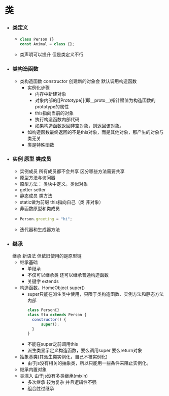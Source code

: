 # 类
+ ### 类定义
    + ```js
      class Person {}
      const Animal = class {};  
      ```
    + 类声明可以提升 但是类定义不行
+ ### 类构造函数
    + 类构造函数 constructor 创建新的对象会 默认调用构造函数
        + 实例化步骤
            + 内存中新建对象
            + 对象内部的\[\[Prototype\]\](即__proto__)指针赋值为构造函数的prototype的属性
            + this指向当前的对象
            + 执行构造函数内部代码
            + 如果构造函数返回非空对象，则返回该对象。
        + 如构造函数最终返回的不是this对象，而是其他对象，那产生的对象与类无关
        + 类是特殊函数
+ ### 实例 原型 类成员
   + 实例成员 所有成员都不会共享 区分哪些方法需要共享
   + 原型方法与访问器
   + 原型方法： 类块中定义。类似对象
   + getter setter
   + 静态成员 类方法
   + static做为前缀 this指向自己（类 非对象）
   + 非函数原型和类成员
   + ```js
     Person.greeting = "hi";
     ```
   + 迭代器和生成器方法
+ ### 继承
    继承 新语法 但依旧使用的是原型链
    + 继承基础
        + 单继承
        + 不仅可以继承类 还可以继承普通构造函数
        + 关键字 extends
    + 构造函数。HomeObject super()
        + super只能在派生类中使用，只限于类构造函数、实例方法和静态方法内部
            ```js
            class Person{}
            class Stu extends Person {
              constructor() {
                  super();
              }   
            }
            ```
        + 不能在super之前调用this
        + 派生类显示定义构造函数，要么调用super 要么return对象
    + 抽象基类(其派生类实例化，自己不被实例化)
        + 由于js没有相关的抽象类，所以只能用一些条件来阻止实例化。
    + 继承内置对象
    + 类混入 由于js没有多类继承(mixin)
        + 多次继承 较为复杂 并且逻辑性不强
        + 组合胜过继承
